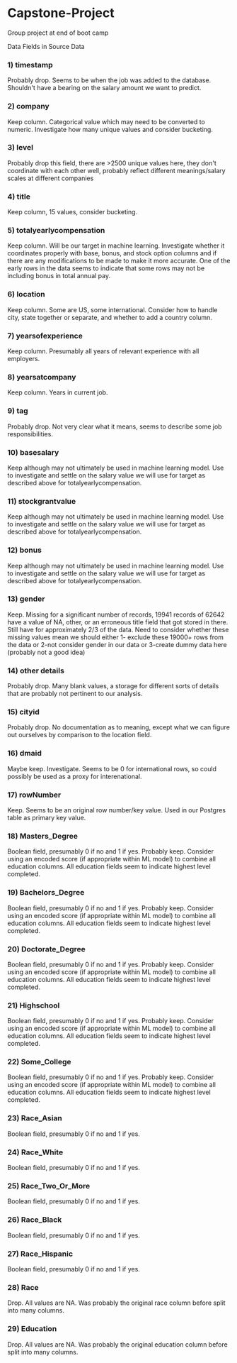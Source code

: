 # Capstone-Project
Group project at end of boot camp


Data Fields in Source Data

### 1) timestamp
Probably drop. Seems to be when the job was added to the database. Shouldn't have a bearing on the salary amount we want to predict.

### 2) company
Keep column. Categorical value which may need to be converted to numeric. Investigate how many unique values and consider bucketing.

### 3) level
Probably drop this field, there are >2500 unique values here, they don't coordinate with each other well, probably reflect different meanings/salary scales at different companies

### 4) title
Keep column, 15 values, consider bucketing.

### 5) totalyearlycompensation
Keep column. Will be our target in machine learning. Investigate whether it coordinates properly with base, bonus, and stock option columns and if there are any modifications to be made to make it more accurate. One of the early rows in the data seems to indicate that some rows may not be including bonus in total annual pay.

### 6) location
Keep column. Some are US, some international. Consider how to handle city, state together or separate, and whether to add a country column.

### 7) yearsofexperience
Keep column. Presumably all years of relevant experience with all employers.

### 8) yearsatcompany
Keep column. Years in current job.

### 9) tag
Probably drop. Not very clear what it means, seems to describe some job responsibilities.

### 10) basesalary
Keep although may not ultimately be used in machine learning model. Use to investigate and settle on the salary value we will use for target as described above for totalyearlycompensation.

### 11) stockgrantvalue
Keep although may not ultimately be used in machine learning model. Use to investigate and settle on the salary value we will use for target as described above for totalyearlycompensation.

### 12) bonus
Keep although may not ultimately be used in machine learning model. Use to investigate and settle on the salary value we will use for target as described above for totalyearlycompensation.

### 13) gender
Keep. Missing for a significant number of records, 19941 records of 62642 have a value of NA, other, or an erroneous title field that got stored in there. Still have for approximately 2/3 of the data. Need to consider whether these missing values mean we should either 1- exclude these 19000+ rows from the data or 2-not consider gender in our data or 3-create dummy data here (probably not a good idea)

### 14) other details
Probably drop. Many blank values, a storage for different sorts of details that are probably not pertinent to our analysis.

### 15) cityid
Probably drop. No documentation as to meaning, except what we can figure out ourselves by comparison to the location field.

### 16) dmaid
Maybe keep. Investigate. Seems to be 0 for international rows, so could possibly be used as a proxy for interenational.

### 17) rowNumber
Keep. Seems to be an original row number/key value. Used in our Postgres table as primary key value.

### 18) Masters_Degree
Boolean field, presumably 0 if no and 1 if yes. Probably keep. Consider using an encoded score (if appropriate within ML model) to combine all education columns. All education fields seem to indicate highest level completed.

### 19) Bachelors_Degree
Boolean field, presumably 0 if no and 1 if yes. Probably keep. Consider using an encoded score (if appropriate within ML model) to combine all education columns. All education fields seem to indicate highest level completed.

### 20) Doctorate_Degree
Boolean field, presumably 0 if no and 1 if yes. Probably keep. Consider using an encoded score (if appropriate within ML model) to combine all education columns. All education fields seem to indicate highest level completed.

### 21) Highschool
Boolean field, presumably 0 if no and 1 if yes. Probably keep. Consider using an encoded score (if appropriate within ML model) to combine all education columns. All education fields seem to indicate highest level completed.

### 22) Some_College
Boolean field, presumably 0 if no and 1 if yes. Probably keep. Consider using an encoded score (if appropriate within ML model) to combine all education columns. All education fields seem to indicate highest level completed.

### 23) Race_Asian
Boolean field, presumably 0 if no and 1 if yes. 

### 24) Race_White
Boolean field, presumably 0 if no and 1 if yes. 

### 25) Race_Two_Or_More
Boolean field, presumably 0 if no and 1 if yes. 

### 26) Race_Black
Boolean field, presumably 0 if no and 1 if yes. 

### 27) Race_Hispanic
Boolean field, presumably 0 if no and 1 if yes. 

### 28) Race
Drop. All values are NA. Was probably the original race column before split into many columns.

### 29) Education
Drop. All values are NA. Was probably the original education column before split into many columns.


